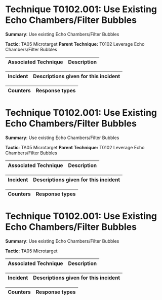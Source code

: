 # Technique T0102.001: Use Existing Echo Chambers/Filter Bubbles

**Summary**: Use existing Echo Chambers/Filter Bubbles

**Tactic**: TA05 Microtarget **Parent Technique:** T0102 Leverage Echo Chambers/Filter Bubbles


| Associated Technique | Description |
| --------- | ------------------------- |



| Incident | Descriptions given for this incident |
| -------- | -------------------- |



| Counters | Response types |
| -------- | -------------- |


# Technique T0102.001: Use Existing Echo Chambers/Filter Bubbles

**Summary**: Use existing Echo Chambers/Filter Bubbles

**Tactic**: TA05 Microtarget **Parent Technique:** T0102 Leverage Echo Chambers/Filter Bubbles


| Associated Technique | Description |
| --------- | ------------------------- |



| Incident | Descriptions given for this incident |
| -------- | -------------------- |



| Counters | Response types |
| -------- | -------------- |


# Technique T0102.001: Use Existing Echo Chambers/Filter Bubbles

**Summary**: Use existing Echo Chambers/Filter Bubbles

**Tactic**: TA05 Microtarget


| Associated Technique | Description |
| --------- | ------------------------- |



| Incident | Descriptions given for this incident |
| -------- | -------------------- |



| Counters | Response types |
| -------- | -------------- |


